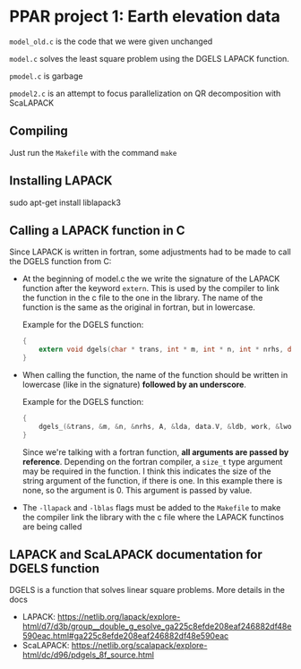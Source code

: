 # PPAR project 1: Earth elevation data #

`model_old.c` is the code that we were given unchanged

`model.c` solves the least square problem using the DGELS LAPACK function.

`pmodel.c` is garbage

`pmodel2.c` is an attempt to focus parallelization on QR decomposition with ScaLAPACK

## Compiling ##

Just run the `Makefile` with the command `make`

## Installing LAPACK ##

sudo apt-get install liblapack3


## Calling a LAPACK function in C ##

Since LAPACK is written in fortran, some adjustments had to be made to call the DGELS function from C:
- At the beginning of model.c the we write the signature of the LAPACK function after the keyword `extern`. This is used by the compiler to link the function in the c file to the one in the library. The name of the function is the same as the original in fortran, but in lowercase.

    Example for the DGELS function: 
    ```C
    {
        extern void dgels(char * trans, int * m, int * n, int * nrhs, double * A, int * lda, double * B, int * ldb, double * work, int * lwork, int * info);
    }
    ```
- When calling the function, the name of the function should be written in lowercase (like in the signature) **followed by an underscore**.

    Example for the DGELS function:
    ```C
    {
        dgels_(&trans, &m, &n, &nrhs, A, &lda, data.V, &ldb, work, &lwork, &info, 0);
    }
    ```
    Since we're talking with a fortran function, **all arguments are passed by reference**.
    Depending on the fortran compiler, a `size_t` type argument may be required in the function. I think this indicates the size of the string argument of the function, if there is one. In this example there is none, so the argument is 0. This argument is passed by value.
- The `-llapack` and `-lblas` flags must be added to the `Makefile` to make the compiler link the library with the c file where the LAPACK functinos are being called

## LAPACK and ScaLAPACK documentation for DGELS function ##

DGELS is a function that solves linear square problems. More details in the docs
- LAPACK: https://netlib.org/lapack/explore-html/d7/d3b/group__double_g_esolve_ga225c8efde208eaf246882df48e590eac.html#ga225c8efde208eaf246882df48e590eac
- ScaLAPACK: https://netlib.org/scalapack/explore-html/dc/d96/pdgels_8f_source.html

